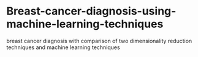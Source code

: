 # Breast-cancer-diagnosis-using-machine-learning-techniques
breast cancer diagnosis with comparison of two dimensionality reduction techniques and machine learning techniques
